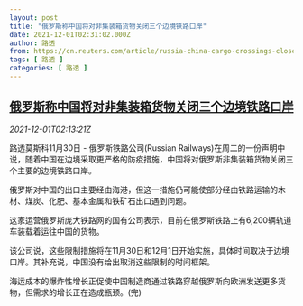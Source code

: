 ```yaml
---
layout: post
title: "俄罗斯称中国将对非集装箱货物关闭三个边境铁路口岸"
date: 2021-12-01T02:31:02.000Z
author: 路透
from: https://cn.reuters.com/article/russia-china-cargo-crossings-closed-1130-idCNKBS2IG2TG
tags: [ 路透 ]
categories: [ 路透 ]
---
```

<!--1638325862000-->
[俄罗斯称中国将对非集装箱货物关闭三个边境铁路口岸](https://cn.reuters.com/article/russia-china-cargo-crossings-closed-1130-idCNKBS2IG2TG)
------

<div>
<div><i>2021-12-01T02:13:21Z</i></div><p>路透莫斯科11月30日 - 俄罗斯铁路公司(Russian Railways)在周二的一份声明中说，随着中国在边境采取更严格的防疫措施，中国将对俄罗斯非集装箱货物关闭三个主要的边境铁路口岸。</p><p>俄罗斯对中国的出口主要经由海港，但这一措施仍可能使部分经由铁路运输的木材、煤炭、化肥、基本金属和铁矿石出口遇到问题。</p><p>这家运营俄罗斯庞大铁路网的国有公司表示，目前在俄罗斯铁路上有6,200辆轨道车装载着运往中国的货物。</p><p>该公司说，这些限制措施将在11月30日和12月1日开始实施，具体时间取决于边境口岸。其补充说，中国没有给出取消这些限制的时间框架。</p><p>海运成本的爆炸性增长正促使中国制造商通过铁路穿越俄罗斯向欧洲发送更多货物，但需求的增长正在造成瓶颈。(完)</p>
</div>
